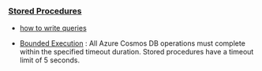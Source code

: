 ### [Stored Procedures](https://learn.microsoft.com/en-us/azure/cosmos-db/nosql/how-to-use-stored-procedures-triggers-udfs?tabs=dotnet-sdk-v2)

- [how to write queries](https://learn.microsoft.com/en-us/azure/cosmos-db/nosql/query/subquery)

- [Bounded Execution](https://learn.microsoft.com/en-us/azure/cosmos-db/nosql/stored-procedures-triggers-udfs#bounded-execution) : All Azure Cosmos DB operations must complete within the specified timeout duration. Stored procedures have a timeout limit of 5 seconds.
